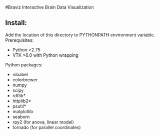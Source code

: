 #Braviz
Interactive Brain Data Visualization
## Install:
Add the location of this directory to PYTHONPATH environment variable.
Prerequisites:

- Python >2.75
- VTK >6.0 with Python wrapping

Python packages:

- nibabel
- colorbrewer
- numpy
- scipy
- rdflib*
- httplib2*
- psutil*
- matplotlib
- seaborn
- rpy2 (for anova, linear model)
- tornado (for parallel coordinates)


